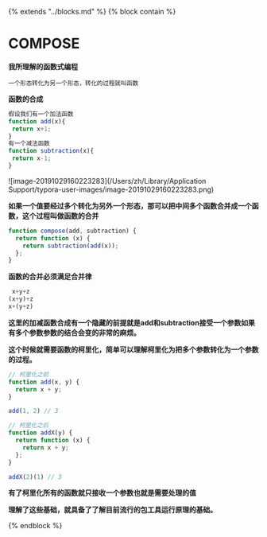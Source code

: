 {%  extends "../blocks.md"  %}
{%  block contain  %}

# COMPOSE

**我所理解的函数式编程**

```
一个形态转化为另一个形态，转化的过程就叫函数
```

**函数的合成**

```javascript
假设我们有一个加法函数
function add(x){
 return x+1;
}
有一个减法函数
function subtraction(x){
 return x-1;
}
```



![image-20191029160223283](/Users/zh/Library/Application Support/typora-user-images/image-20191029160223283.png)

**如果一个值要经过多个转化为另外一个形态，那可以把中间多个函数合并成一个函数，这个过程叫做函数的合并**

```javascript
function compose(add, subtraction) {
  return function (x) {
    return subtraction(add(x));
  };
}
```

**函数的合并必须满足合并律**

```javascript
 x+y+z
(x+y)+z
x+(y+z)
```

**这里的加减函数合成有一个隐藏的前提就是add和subtraction接受一个参数如果有多个参数参数的结合会变的非常的麻烦。**

**这个时候就需要函数的柯里化，简单可以理解柯里化为把多个参数转化为一个参数的过程。**

```javascript
// 柯里化之前
function add(x, y) {
  return x + y;
}

add(1, 2) // 3

// 柯里化之后
function addX(y) {
  return function (x) {
    return x + y;
  };
}

addX(2)(1) // 3
```

**有了柯里化所有的函数就只接收一个参数也就是需要处理的值**

**理解了这些基础，就具备了了解目前流行的包工具运行原理的基础。**



{%  endblock  %}



